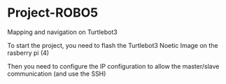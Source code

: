 # Project-ROBO5
Mapping and navigation on Turtlebot3

To start the project, you need to flash the Turtlebot3 Noetic Image on the rasberry pi (4)

Then you need to configure the IP configuration to allow the master/slave communication (and use the SSH)
